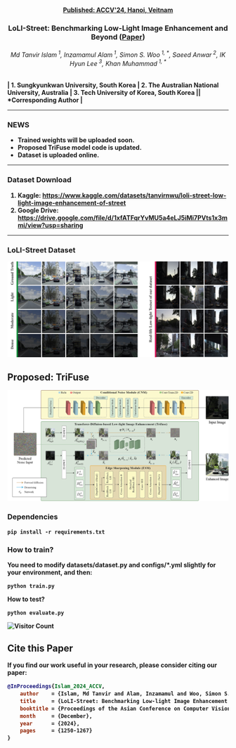 <h4 align="center"><strong><a href="https://accv2024.org/">Published: ACCV'24, Hanoi, Veitnam</a></strong></h4>
<h3 align="center"><strong>LoLI-Street: Benchmarking Low-Light Image Enhancement and Beyond (<strong><a href="https://openaccess.thecvf.com/content/ACCV2024/html/Islam_LoLI-Street_Benchmarking_Low-light_Image_Enhancement_and_Beyond_ACCV_2024_paper.html">Paper</a>)</strong></h3>


<h6 align="center">Md Tanvir Islam<sup> 1</sup>, Inzamamul Alam<sup> 1</sup>, Simon S. Woo<sup> 1, *</sup>, Saeed Anwar<sup> 2</sup>, IK Hyun Lee<sup> 3</sup>, Khan Muhammad<sup> 1, *</sup></h6>
<h7 align="center">| 1. Sungkyunkwan University, South Korea | 2. The Australian National University, Australia | 3. Tech University of Korea, South Korea || *Corresponding Author |</h7>
<hr>

### NEWS 
- Trained weights will be uploaded soon.
- Proposed TriFuse model code is updated.
- Dataset is uploaded online.
  
----------
### Dataset Download
1. **Kaggle:** https://www.kaggle.com/datasets/tanvirnwu/loli-street-low-light-image-enhancement-of-street
2. **Google Drive:** https://drive.google.com/file/d/1xfATFqrYvMU5a4eLJ5iMi7PVts1x3mmi/view?usp=sharing

----------
### LoLI-Street Dataset
![](./assets/Loli-street.jpg)
## Proposed: TriFuse
![](./assets/ProposedModel.jpg)

### Dependencies
```
pip install -r requirements.txt
````

### How to train?

You need to modify datasets/dataset.py and configs/*.yml slightly for your environment, and then:

```
python train.py  
```
How to test?
```
python evaluate.py
```


![Visitor Count](https://komarev.com/ghpvc/?username=tanvirnwu&repo=HazeSpace2M&style=for-the-badge&label=Project%20Views)

## Cite this Paper

If you find our work useful in your research, please consider citing our paper:

```bibtex
@InProceedings{Islam_2024_ACCV,
    author    = {Islam, Md Tanvir and Alam, Inzamamul and Woo, Simon S. and Anwar, Saeed and Lee, IK Hyun and Muhammad, Khan},
    title     = {LoLI-Street: Benchmarking Low-light Image Enhancement and Beyond},
    booktitle = {Proceedings of the Asian Conference on Computer Vision (ACCV)},
    month     = {December},
    year      = {2024},
    pages     = {1250-1267}
}
